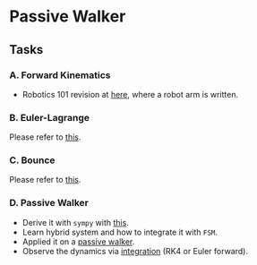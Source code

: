 # Passive Walker
## Tasks
### A. Forward Kinematics
- Robotics 101 revision at [here](/bootcamp_scripts/3_passive_walker/a_forward_kinematics/forward_kinematics.py), where a robot arm is written.

### B. Euler-Lagrange
Please refer to [this](/bootcamp_scripts/1_hopper_dynamics/README.md#a-euler-lagrange).

### C. Bounce
Please refer to [this](/bootcamp_scripts/1_hopper_dynamics/README.md#b-bounce).

### D. Passive Walker
- Derive it with $\texttt{sympy}$ with [this](/bootcamp_scripts/3_passive_walker/d_walker/dynamics/).
- Learn hybrid system and how to integrate it with $\texttt{FSM}$.
- Applied it on a [passive walker](/bootcamp_scripts/1_hopper_dynamics/c_hopper/hopper.py).
- Observe the dynamics via [integration](/dynamics.py) (RK4 or Euler forward).